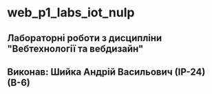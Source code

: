 # web_p1_labs_iot_nulp

## Лабораторні роботи з дисципліни "Вебтехнології та вебдизайн"

## Виконав: Шийка Андрій Васильович (ІР-24) (В-6)
